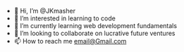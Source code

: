 - 👋 Hi, I’m @JKmasher
- 👀 I’m interested in learning to code
- 🌱 I’m currently learning web development fundamentals
- 💞️ I’m looking to collaborate on lucrative future ventures
- 📫 How to reach me email@Gmail.com

<!---
JKmasher/JKmasher is a ✨ special ✨ repository because its `README.md` (this file) appears on your GitHub profile.
You can click the Preview link to take a look at your changes.
--->
